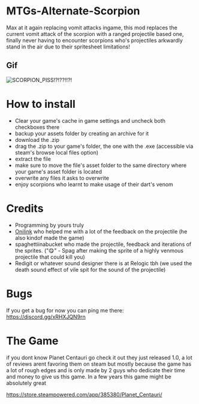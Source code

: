 # MTGs-Alternate-Scorpion
Max at it again replacing vomit attacks ingame, this mod replaces the current vomit attack of the scorpion with a ranged projectile based one, finally never having to encounter scorpions who's projectiles arkwardly stand in the air due to their spritesheet limitations!

## Gif

![SCORPION_PISS!?!??!!?!](https://github.com/user-attachments/assets/956abc5b-6db4-4ba8-9dc4-8db99df2cc4c)

# How to install 
- Clear your game's cache in game settings and uncheck both checkboxes there
- backup your assets folder by creating an archive for it
- download the .zip
- drag the .zip to your game's folder, the one with the .exe (accessible via steam's browse local files option)
- extract the file
- make sure to move the file's asset folder to the same directory where your game's asset folder is located
- overwrite any files it asks to overwrite
- enjoy scorpions who learnt to make usage of their dart's venom

# Credits
- Programming by yours truly 
- [Onilink](http://ic.onidev.fr/en/index.html) who helped me with a lot of the feedback on the projectile (he also kindof made the game)
- spaghettiinabucket who made the projectile, feedback and iterations of the sprites. (":yum:" - Spag after making the sprite of a highly venmous projectile that could kill you)
- Redigit or whatever sound designer there is at Relogic tbh (we used the death sound effect of vile spit for the sound of the projectile)

# Bugs
If you get a bug for now you can ping me there: https://discord.gg/xRHXJQN9rn

# The Game
if you dont know Planet Centauri go check it out they just released 1.0, a lot of reviews arent favoring them on steam but mostly because the game has a lot of rough edges and is only made by 2 guys who dedicate their time and money to give us this game. In a few years this game might be absolutely great 

https://store.steampowered.com/app/385380/Planet_Centauri/
